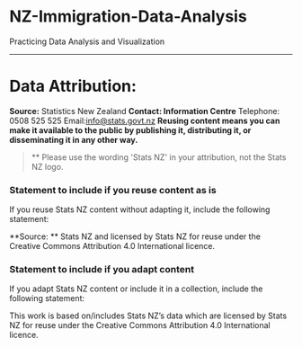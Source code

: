 # NZ-Immigration-Data-Analysis

Practicing Data Analysis and Visualization
___________
# Data Attribution:
**Source:** Statistics New Zealand
**Contact: Information Centre**
Telephone: 0508 525 525
Email:info@stats.govt.nz
**Reusing content means you can make it available to the public by publishing it, distributing it, or disseminating it in any other way.**
> ** Please use the wording 'Stats NZ' in your attribution, not the Stats NZ logo.

### Statement to include if you reuse content as is
If you reuse Stats NZ content without adapting it, include the following statement:

**Source: ** Stats NZ and licensed by Stats NZ for reuse under the Creative Commons Attribution 4.0 International licence.

### Statement to include if you adapt content
If you adapt Stats NZ content or include it in a collection, include the following statement:

This work is based on/includes Stats NZ’s data which are licensed by Stats NZ for reuse under the Creative Commons Attribution 4.0 International licence.
